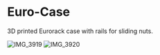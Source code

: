 # Euro-Case
3D printed Eurorack case with rails for sliding nuts.

![IMG_3919](https://user-images.githubusercontent.com/5844101/160397572-7e7dce5d-8f21-4263-ba81-587625ff31dd.jpeg)
![IMG_3920](https://user-images.githubusercontent.com/5844101/160397536-3b356306-ff04-4b34-941d-c76c31177584.jpeg)
